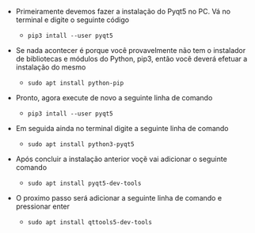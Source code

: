 * Primeiramente devemos fazer a instalação do Pyqt5 no PC. Vá no terminal e digite o seguinte código

  * `pip3 intall --user pyqt5`

* Se nada acontecer é porque você provavelmente não tem o instalador de bibliotecas e módulos do Python, pip3, então você deverá efetuar a instalação do mesmo

  * `sudo apt install python-pip`

* Pronto, agora execute de novo a seguinte linha de comando 

  * `pip3 intall --user pyqt5`

* Em seguida ainda no terminal digite a seguinte linha de comando

   * `sudo apt install python3-pyqt5`

* Após concluir a instalação anterior voçẽ vai adicionar o seguinte comando

   * `sudo apt install pyqt5-dev-tools`

* O proximo passo será adicionar a seguinte linha de comando e pressionar enter
   * `sudo apt install qttools5-dev-tools
`

